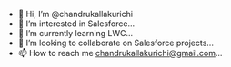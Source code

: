 - 👋 Hi, I’m @chandrukallakurichi
- 👀 I’m interested in Salesforce...
- 🌱 I’m currently learning LWC...
- 💞️ I’m looking to collaborate on Salesforce projects...
- 📫 How to reach me chandrukallakurichi@gmail.com...

<!---
chandrukallakurichi/chandrukallakurichi is a ✨ special ✨ repository because its `README.md` (this file) appears on your GitHub profile.
You can click the Preview link to take a look at your changes.
--->
